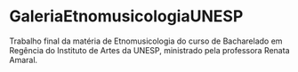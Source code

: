 # GaleriaEtnomusicologiaUNESP
Trabalho final da matéria de Etnomusicologia do curso de Bacharelado em Regência do Instituto de Artes da UNESP, ministrado pela professora Renata Amaral.
